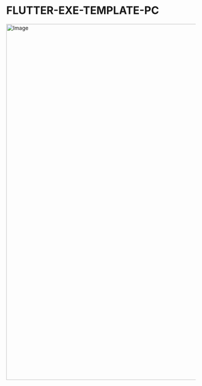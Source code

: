 # FLUTTER-EXE-TEMPLATE-PC

<img width="946" alt="Image" src="https://github.com/user-attachments/assets/775e4c1e-44eb-4045-a782-99a9c88865b4" />
